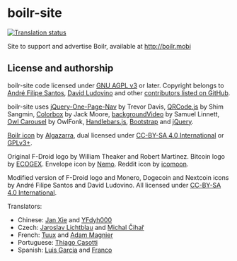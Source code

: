 # boilr-site
[![Translation status](https://hosted.weblate.org/widgets/boilr/-/svg-badge.svg)](https://hosted.weblate.org/engage/boilr/?utm_source=widget)

Site to support and advertise Boilr, available at http://boilr.mobi

## License and authorship
boilr-site code licensed under [GNU AGPL v3](/LICENSE) or later. Copyright belongs to [André Filipe Santos](https://github.com/andrefbsantos), [David Ludovino](https://github.com/dllud) and other [contributors listed on GitHub](https://github.com/drpout/boilr-site/graphs/contributors).

boilr-site uses [jQuery-One-Page-Nav](https://github.com/davist11/jQuery-One-Page-Nav) by Trevor Davis, [QRCode.js](https://github.com/davidshimjs/qrcodejs) by Shim Sangmin, [Colorbox](http://www.jacklmoore.com/colorbox) by Jack Moore, [backgroundVideo](https://github.com/linnett/backgroundVideo) by Samuel Linnett, [Owl Carousel](https://github.com/OwlFonk/OwlCarousel) by OwlFonk, [Handlebars.js](https://github.com/wycats/handlebars.js/), [Bootstrap](http://getbootstrap.com) and [jQuery](http://jquery.com).

[Boilr icon](https://github.com/drpout/boilr/blob/master/src/main/img/icons/ic_boilr.ai) by [Algazarra](http://cargocollective.com/algazarra/index), dual licensed under [CC-BY-SA 4.0 International](http://creativecommons.org/licenses/by-sa/4.0) or [GPLv3+](http://www.gnu.org/licenses/gpl-3.0.txt).

Original F-Droid logo by William Theaker and Robert Martinez. Bitcoin logo by [ECOGEX](http://bitcoinsymbol.org). Envelope icon by [Nemo](http://pixabay.com/en/envelope-mail-post-letter-petrol-306781). Reddit icon by [icomoon](http://www.flaticon.com/authors/icomoon).

Modified version of F-Droid logo and Monero, Dogecoin and Nextcoin icons by André Filipe Santos and David Ludovino. All licensed under [CC-BY-SA 4.0 International](http://creativecommons.org/licenses/by-sa/4.0).

Translators:	

* Chinese: [Jan Xie](https://github.com/janx) and [YFdyh000](https://hosted.weblate.org/user/yfdyh000)
* Czech: [Jaroslav Lichtblau](https://github.com/svetlemodry) and [Michal Čihař](https://github.com/nijel)
* French: [Tuux](http://www.rtnp.org) and [Adam Magnier](https://hosted.weblate.org/user/qsypoq)
* Portuguese: [Thiago Casotti](https://hosted.weblate.org/user/tcasotti)
* Spanish: [Luis Garcia](https://hosted.weblate.org/user/luigars) and [Franco](https://hosted.weblate.org/user/franco999)
